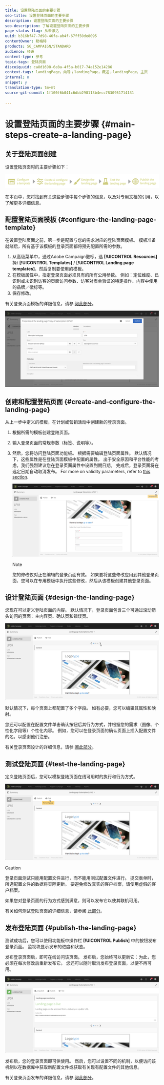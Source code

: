 ```yaml
---
title: 设置登陆页面的主要步骤
seo-title: 设置登陆页面的主要步骤
description: 设置登陆页面的主要步骤
seo-description: 了解设置登陆页面的主要步骤
page-status-flag: 从未激活
uuid: b316bf47-7d98-46fa-ab4f-67ff50de8095
contentOwner: 勒梅特
products: SG_CAMPAIGN/STANDARD
audience: 频道
content-type: 参考
topic-tags: 登陆页面
discoiquuid: ca8d1698-6e8a-4f5a-b017-74a152e14286
context-tags: landingPage，向导；landingPage，概述；landingPage，主页
internal: n
snippet: y
translation-type: tm+mt
source-git-commit: 1f100f6b041c6dbb298113b4ecc7830951714131

---
```



# 设置登陆页面的主要步骤 {#main-steps-create-a-landing-page}

## 关于登陆页面创建

设置登陆页面时的主要步骤如下：

![](assets/lp_steps.png)

在本页中，您将找到有关这些步骤中每个步骤的信息，以及对专用文档的引用，以了解更多详细信息。

## 配置登陆页面模板 {#configure-the-landing-page-template}

在设置登陆页面之前，第一步是配置与您的需求对应的登陆页面模板。 模板准备就绪后，所有基于该模板的登录页面都将预先配置所需的参数。

1. 从高级菜单中，通过Adobe Campaign徽标，选 **[!UICONTROL Resources]** 择/ **[!UICONTROL Templates]** / **[!UICONTROL Landing page templates]**，然后复制要使用的模板。
1. 在模板属性中，指定登录页面必须具有的所有公用参数。 例如：定位维度、已识别或未识别访客的页面访问参数、访客对表单验证的特定操作、内容中使用的品牌／徽标等。
1. 保存修改。

有关登录页面模板的详细信息，请参 [阅此部分](../../channels/using/about-landing-pages.md)。

![](assets/lp-steps1.png)

## 创建和配置登陆页面 {#create-and-configure-the-landing-page}

从上一步中定义的模板，在计划或营销活动中创建新的登录页面。

1. 根据所需的模板创建登陆页面。
1. 输入登录页面的常规参数（标签、说明等）。
1. 然后，您将访问登陆页面功能板。 根据需要编辑登陆页面属性。 默认情况下，这些属性是在登陆页面模板中配置的属性。
出于安全原因和平台性能的考虑，我们强烈建议您在登录页面属性中设置到期日期。 完成后，登录页面将在选定日期自动取消发布。 For more on validity parameters, refer to [this section](../../channels/using/sharing-a-landing-page.md#setting-up-validity-parameters).

   ![](assets/lp-steps3.png)

   >[!NOTE]
   >
   >您的修改仅对正在编辑的登录页面有效。 如果要将这些修改应用到其他登录页面，您可以在专用模板中执行这些修改，然后从该模板创建其他登录页面。

## 设计登陆页面 {#design-the-landing-page}

您现在可以定义登陆页面的内容。 默认情况下，登录页面包含三个可通过滚动箭头访问的页面：主内容页、确认页和错误页。

![](assets/lp-steps4.png)

默认情况下，每个页面上都配置了多个字段。 如有必要，您可以编辑其属性和映射。

您还可以配置在配置文件单击确认按钮后其行为方式，并根据您的需求（图像、个性化字段等）个性化内容。 例如，您可以在登录页面的确认页面上插入配置文件的名，以感谢他们注册。

有关登录页面设计的详细信息，请参 [阅此部分](../../channels/using/designing-a-landing-page.md)。

## 测试登陆页面 {#test-the-landing-page}

定义登陆页面后，您可以模拟登陆页面在线可用时的执行和行为方式。

![](assets/lp-steps5.png)

>[!CAUTION]
>
>登录页面测试只能用配置文件进行，而不能用测试配置文件进行。 提交表单时，所选配置文件的数据将实际更新。 要避免修改真实的客户档案，请使用虚假的客户档案。

如果您对登录页面的行为方式感到满意，则可以发布它以使其联机可用。

有关如何测试登陆页面的详细信息，请参阅 [此部分](../../channels/using/sharing-a-landing-page.md#testing-the-landing-page-)。

## 发布登陆页面 {#publish-the-landing-page}

测试成功后，您可以使用功能板中操作栏 **[!UICONTROL Publish]** 中的按钮发布登录页面。 监视块显示发布的进度和状态。

发布登录页面后，即可在线访问该页面。 发布后，您始终可以更新它：为此，您必须在每次修改后重新发布它。 您还可以随时取消发布登录页面，以便不再可用。

![](assets/lp-steps6.png)

发布后，您的登录页面即可供使用。 然后，您可以设置不同的机制，以便访问该机制以在数据库中获取新配置文件或获取有关现有配置文件的其他信息。

有关登录页面发布的详细信息，请参 [阅此部分](../../channels/using/sharing-a-landing-page.md#publishing-a-landing-page)。
